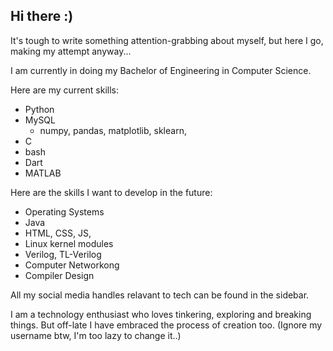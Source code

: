 ## Hi there :)

It's tough to write something attention-grabbing about myself, but here I go, making my attempt anyway...

I am currently in doing my Bachelor of Engineering in Computer Science.

Here are my current skills:
* Python
* MySQL
  * numpy, pandas, matplotlib, sklearn,
* C
* bash
* Dart
* MATLAB

Here are the skills I want to develop in the future:
* Operating Systems
* Java
* HTML, CSS, JS,
* Linux kernel modules
* Verilog, TL-Verilog
* Computer Networkong
* Compiler Design

All my social media handles relavant to tech can be found in the sidebar.

I am a technology enthusiast who loves tinkering, exploring and breaking things. But off-late I have embraced the process of creation too.
(Ignore my username btw, I'm too lazy to change it..)



<!--
**srishaPESECC/srishaPESECC** is a ✨ _special_ ✨ repository because its `README.md` (this file) appears on your GitHub profile.

Here are some ideas to get you started:

- 🔭 I’m currently working on ...
- 🌱 I’m currently learning ...
- 👯 I’m looking to collaborate on ...
- 🤔 I’m looking for help with ...
- 💬 Ask me about ...
- 📫 How to reach me: ...
- 😄 Pronouns: ...
- ⚡ Fun fact: ...
-->

